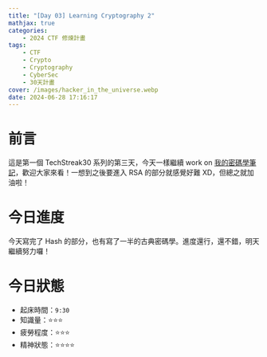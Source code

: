 ```yaml
---
title: "[Day 03] Learning Cryptography 2"
mathjax: true
categories:
    - 2024 CTF 修煉計畫
tags:
    - CTF
    - Crypto
    - Cryptography
    - CyberSec
    - 30天計畫
cover: /images/hacker_in_the_universe.webp
date: 2024-06-28 17:16:17
---
```


# 前言

這是第一個 TechStreak30 系列的第三天，今天一樣繼續 work on [我的密碼學筆記](/Notebooks/Cryptography-Notebook-密碼學任督二脈)，歡迎大家來看！一想到之後要進入 RSA 的部分就感覺好難 XD，但總之就加油啦！

# 今日進度

今天寫完了 Hash 的部分，也有寫了一半的古典密碼學。進度還行，還不錯，明天繼續努力囉！

# 今日狀態

-   起床時間：`9:30`
-   知識量：⭐⭐⭐
-   疲勞程度：⭐⭐⭐
-   精神狀態：⭐⭐⭐⭐
